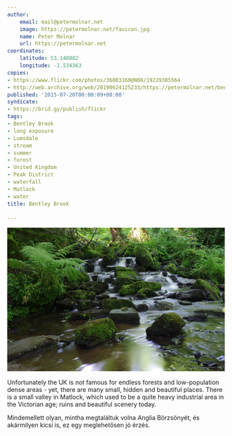 ```yaml
---
author:
    email: mail@petermolnar.net
    image: https://petermolnar.net/favicon.jpg
    name: Peter Molnar
    url: https://petermolnar.net
coordinates:
    latitude: 53.140882
    longitude: -1.534363
copies:
- https://www.flickr.com/photos/36003160@N08/19229385564
- http://web.archive.org/web/20190624125233/https://petermolnar.net/bentley-brook/
published: '2015-07-20T00:00:09+00:00'
syndicate:
- https://brid.gy/publish/flickr
tags:
- Bentley Brook
- long exposure
- Lumsdale
- stream
- summer
- forest
- United Kingdom
- Peak District
- waterfall
- Matlock
- water
title: Bentley Brook

---
```


![](bentley-brook.jpg)

Unfortunately the UK is not famous for endless forests and
low-population dense areas - yet, there are many small, hidden and
beautiful places. There is a small valley in Matlock, which used to be a
quite heavy industrial area in the Victorian age; ruins and beautiful
scenery today.

Mindemellett olyan, mintha megtaláltuk volna Anglia Börzsönyét, és
akármilyen kicsi is, ez egy meglehetősen jó érzés.